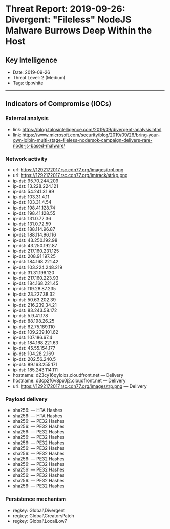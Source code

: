 # Threat Report: 2019-09-26: Divergent: "Fileless" NodeJS Malware Burrows Deep Within the Host


## Key Intelligence
* Date: 2019-09-26
* Threat Level: 2 (Medium)
* Tags: tlp:white

---

## Indicators of Compromise (IOCs)
### External analysis
* link: https://blog.talosintelligence.com/2019/09/divergent-analysis.html
* link: https://www.microsoft.com/security/blog/2019/09/26/bring-your-own-lolbin-multi-stage-fileless-nodersok-campaign-delivers-rare-node-js-based-malware/

### Network activity
* url: https://1292172017.rsc.cdn77.org/images/trpl.png
* url: https://1292172017.rsc.cdn77.org/imtrack/strkp.png
* ip-dst: 95.70.244.209
* ip-dst: 13.228.224.121
* ip-dst: 54.241.31.99
* ip-dst: 103.31.4.11
* ip-dst: 103.31.4.54
* ip-dst: 198.41.128.74
* ip-dst: 198.41.128.55
* ip-dst: 131.0.72.36
* ip-dst: 131.0.72.59
* ip-dst: 188.114.96.87
* ip-dst: 188.114.96.116
* ip-dst: 43.250.192.98
* ip-dst: 43.250.192.87
* ip-dst: 217.160.231.125
* ip-dst: 208.91.197.25
* ip-dst: 184.168.221.42
* ip-dst: 103.224.248.219
* ip-dst: 31.31.196.120
* ip-dst: 217.160.223.93
* ip-dst: 184.168.221.45
* ip-dst: 119.28.87.235
* ip-dst: 23.227.38.32
* ip-dst: 50.63.202.39
* ip-dst: 216.239.34.21
* ip-dst: 83.243.58.172
* ip-dst: 5.9.41.178
* ip-dst: 88.198.26.25
* ip-dst: 62.75.189.110
* ip-dst: 109.239.101.62
* ip-dst: 107.186.67.4
* ip-dst: 184.168.221.63
* ip-dst: 45.55.154.177
* ip-dst: 104.28.2.169
* ip-dst: 202.56.240.5
* ip-dst: 89.163.255.171
* ip-dst: 185.243.114.111
* hostname: d23cy16qyloios.cloudfront.net — Delivery
* hostname: d3cp2f6v8pu0j2.cloudfront.net — Delivery
* url: https://1292172017.rsc.cdn77.org/images/trp.png — Delivery

### Payload delivery
* sha256: <sha256> — HTA Hashes
* sha256: <sha256> — HTA Hashes
* sha256: <sha256> — PE32 Hashes
* sha256: <sha256> — PE32 Hashes
* sha256: <sha256> — PE32 Hashes
* sha256: <sha256> — PE32 Hashes
* sha256: <sha256> — PE32 Hashes
* sha256: <sha256> — PE32 Hashes
* sha256: <sha256> — PE32 Hashes
* sha256: <sha256> — PE32 Hashes
* sha256: <sha256> — PE32 Hashes
* sha256: <sha256> — PE32 Hashes
* sha256: <sha256> — PE32 Hashes
* sha256: <sha256> — PE32 Hashes
* sha256: <sha256> — PE32 Hashes

### Persistence mechanism
* regkey: Global\Divergent
* regkey: Global\CreatorsPatch
* regkey: Global\LocalLow7
